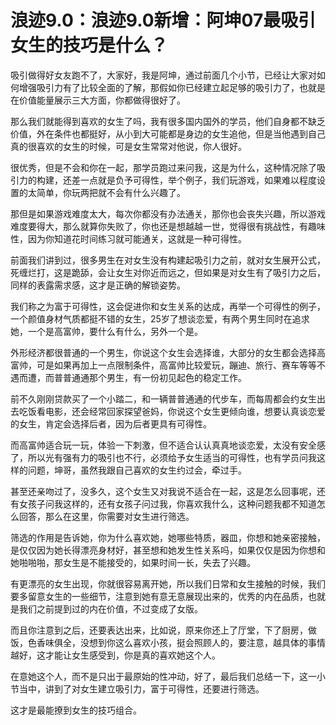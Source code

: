 # 浪迹9.0：浪迹9.0新增：阿坤07最吸引女生的技巧是什么？

吸引做得好女友跑不了，大家好，我是阿坤，通过前面几个小节，已经让大家对如何增强吸引力有了比较全面的了解，那假如你已经建立起足够的吸引力了，也就是在价值能量展示三大方面，你都做得很好了。

那么我们就能得到喜欢的女生了吗，我有很多国内国外的学员，他们自身都不缺乏价值，外在条件也都挺好，从小到大可能都是身边的女生追他，但是当他遇到自己真的很喜欢的女生的时候，可是女生常常对他说，你人很好。

很优秀，但是不会和你在一起，那学员跑过来问我，这是为什么，这种情况除了吸引力的构建，还差一点就是负予可得性，举个例子，我们玩游戏，如果难以程度设置的太简单，你玩两把就不会有什么兴趣了。

那但是如果游戏难度太大，每次你都没有办法通关，那你也会丧失兴趣，所以游戏难度要得大，那么就算你失败了，你也还是想越越一世，觉得很有挑战性，有趣味性，因为你知道花时间练习就可能通关，这就是一种可得性。

前面我们讲到过，很多男生在对女生没有构建起吸引力之前，就对女生展开公式，死缠烂打，这是跪舔，会让女生对你近而远之，但如果是对女生有了吸引力之后，同样的表露需求感，这才是正确的解锁姿势。

我们称之为富于可得性，这会促进你和女生关系的达成，再举一个可得性的例子，一个颜值身材气质都挺不错的女生，25岁了想谈恋爱，有两个男生同时在追求她，一个是高富帅，要什么有什么，另外一个是。

外形经济都很普通的一个男生，你说这个女生会选择谁，大部分的女生都会选择高富帅，可是如果再加上一点限制条件，高富帅比较爱玩，蹦迪、旅行、赛车等等不遇而遭，而普普通通那个男生，有一份初见起色的稳定工作。

前不久刚刚贷款买了一个小踏二，和一辆普普通通的代步车，而每周都会约女生出去吃饭看电影，还会经常回家探望爸妈，你说这个女生更倾向谁，想要认真谈恋爱的女生，肯定会选择后者，因为后者更具有可得性。

而高富帅适合玩一玩，体验一下刺激，但不适合认认真真地谈恋爱，太没有安全感了，所以光有强有力的吸引也不行，必须给予女生适当的可得性，也有学员问我这样的问题，坤哥，虽然我跟自己喜欢的女生约过会，牵过手。

甚至还亲吻过了，没多久，这个女生又对我说不适合在一起，这是怎么回事呢，还有女孩子问我这样的，还有女孩子问过我，你喜欢我什么，这种问题我都不知道怎么回答，那么在这里，你需要对女生进行筛选。

筛选的作用是告诉她，你为什么喜欢她，她哪些特质，器皿，你想和她亲密接触，是仅仅因为她长得漂亮身材好，甚至想和她发生性关系吗，如果仅仅是因为你想和她啪啪啪，那女生是不能接受的，如果时间一长，失去了兴趣。

有更漂亮的女生出现，你就很容易离开她，所以我们日常和女生接触的时候，我们要多留意女生的一些细节，注意到她有意无意展现出来的，优秀的内在品质，也就是我们之前提到过的内在价值，不过变成了女版。

而且你注意到之后，还要表达出来，比如说，原来你还上了厅堂，下了厨房，做饭，色香味俱全，没想到你这么喜欢小孩，挺会照顾人的，要注意，越具体的事情越好，这才能让女生感受到，你是真的喜欢她这个人。

在意她这个人，而不是只出于最原始的性冲动，好了，最后我们总结一下，这一小节当中，讲到了对女生建立吸引力，富于可得性，还要进行筛选。

这才是最能撩到女生的技巧组合。